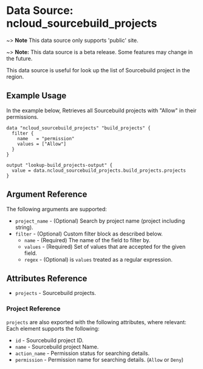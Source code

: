 # Data Source: ncloud_sourcebuild_projects

~> **Note** This data source only supports 'public' site.

~> **Note:** This data source is a beta release. Some features may change in the future.

This data source is useful for look up the list of Sourcebuild project in the region.

## Example Usage

In the example below, Retrieves all Sourcebuild projects with "Allow" in their permissions.

```hcl
data "ncloud_sourcebuild_projects" "build_projects" {
  filter {
    name   = "permission"
    values = ["Allow"]
  }
}

output "lookup-build_projects-output" {
  value = data.ncloud_sourcebuild_projects.build_projects.projects
}
```

## Argument Reference

The following arguments are supported:

* `project_name` - (Optional) Search by project name (project including string).
* `filter` - (Optional) Custom filter block as described below.
    * `name` - (Required) The name of the field to filter by.
    * `values` - (Required) Set of values that are accepted for the given field.
    * `regex` - (Optional) is `values` treated as a regular expression.

## Attributes Reference

* `projects` - Sourcebuild projects.

### Project Reference

`projects` are also exported with the following attributes, where relevant: Each element supports the following:

* `id` - Sourcebuild project ID.
* `name` - Sourcebuild project Name.
* `action_name` - Permission status for searching details.
* `permission` - Permission name for searching details. (`Allow` or `Deny`)
